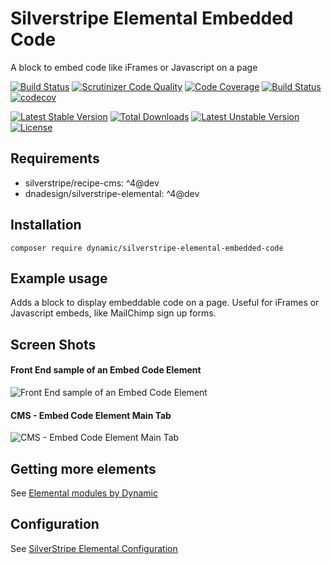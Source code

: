 # Silverstripe Elemental Embedded Code

A block to embed code like iFrames or Javascript on a page

[![Build Status](https://travis-ci.org/dynamic/silverstripe-elemental-embedded-code.svg?branch=master)](https://travis-ci.org/dynamic/silverstripe-elemental-embedded-code)
[![Scrutinizer Code Quality](https://scrutinizer-ci.com/g/dynamic/silverstripe-elemental-embedded-code/badges/quality-score.png?b=master)](https://scrutinizer-ci.com/g/dynamic/silverstripe-elemental-embedded-code/?branch=master)
[![Code Coverage](https://scrutinizer-ci.com/g/dynamic/silverstripe-elemental-embedded-code/badges/coverage.png?b=master)](https://scrutinizer-ci.com/g/dynamic/silverstripe-elemental-embedded-code/?branch=master)
[![Build Status](https://scrutinizer-ci.com/g/dynamic/silverstripe-elemental-embedded-code/badges/build.png?b=master)](https://scrutinizer-ci.com/g/dynamic/silverstripe-elemental-embedded-code/build-status/master)
[![codecov](https://codecov.io/gh/dynamic/silverstripe-elemental-embedded-code/branch/master/graph/badge.svg)](https://codecov.io/gh/dynamic/silverstripe-elemental-embedded-code)

[![Latest Stable Version](https://poser.pugx.org/dynamic/silverstripe-elemental-embedded-code/v/stable)](https://packagist.org/packages/dynamic/silverstripe-elemental-embedded-code)
[![Total Downloads](https://poser.pugx.org/dynamic/silverstripe-elemental-embedded-code/downloads)](https://packagist.org/packages/dynamic/silverstripe-elemental-embedded-code)
[![Latest Unstable Version](https://poser.pugx.org/dynamic/silverstripe-elemental-embedded-code/v/unstable)](https://packagist.org/packages/dynamic/silverstripe-elemental-embedded-code)
[![License](https://poser.pugx.org/dynamic/silverstripe-elemental-embedded-code/license)](https://packagist.org/packages/dynamic/silverstripe-elemental-embedded-code)

## Requirements

* silverstripe/recipe-cms: ^4@dev
* dnadesign/silverstripe-elemental: ^4@dev

## Installation

`composer require dynamic/silverstripe-elemental-embedded-code`

## Example usage

Adds a block to display embeddable code on a page. Useful for iFrames or Javascript embeds, like MailChimp sign up forms.

## Screen Shots

#### Front End sample of an Embed Code Element
![Front End sample of an Embed Code Element](./readme-images/embed-block-sample.jpg)

#### CMS - Embed Code Element Main Tab
![CMS - Embed Code Element Main Tab](./readme-images/embed-block-cms.jpg)


## Getting more elements

See [Elemental modules by Dynamic](https://github.com/dynamic/silverstripe-elemental-blocks#getting-more-elements)

## Configuration

See [SilverStripe Elemental Configuration](https://github.com/dnadesign/silverstripe-elemental#configuration)
